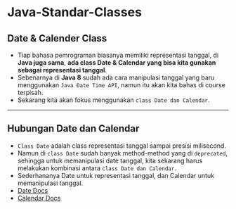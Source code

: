 # Java-Standar-Classes
## Date & Calender Class
* Tiap bahasa pemrograman biasanya memiliki representasi tanggal, di **Java juga sama**, **ada class Date & Calendar yang bisa kita gunakan sebagai representasi tanggal**.
* Sebenarnya di **Java 8** sudah ada cara manipulasi tanggal yang baru menggunakan `Java Date Time API`, namun itu akan kita bahas di course terpisah.
* Sekarang kita akan fokus menggunakan `class Date dan Calendar`.

---

## Hubungan Date dan Calendar
* `Class Date` adalah class representasi tanggal sampai presisi milisecond.
* Namun di `class Date` sudah banyak method-method yang di `deprecated`, sehingga untuk memanipulasi date tanggal, kita sekarang harus melakukan kombinasi antara `class Date dan Calendar`.
* Sederhananya Date untuk representasi tanggal, dan Calendar untuk memanipulasi tanggal.
* [Date Docs](https://docs.oracle.com/en/java/javase/17/docs/api/java.base/java/util/Date.html)
* [Calendar Docs](https://docs.oracle.com/en/java/javase/17/docs/api/java.base/java/util/Calendar.html)